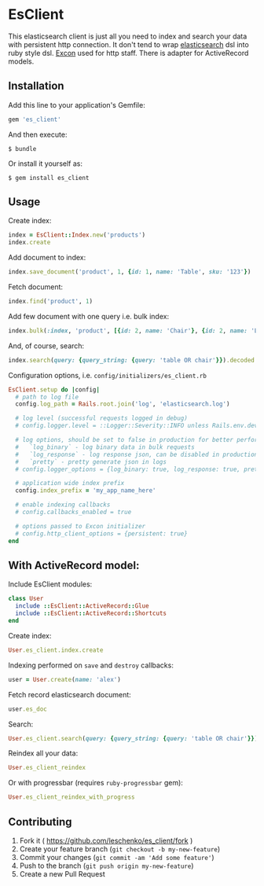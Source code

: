 # EsClient

This elasticsearch client is just all you need to index and search your data with persistent http connection.
It don't tend to wrap [elasticsearch](http://elasticsearch.org) dsl into ruby style dsl.
[Excon](https://github.com/excon/excon) used for http staff.
There is adapter for ActiveRecord models.

## Installation

Add this line to your application's Gemfile:

```ruby
gem 'es_client'
```

And then execute:

    $ bundle

Or install it yourself as:

    $ gem install es_client

## Usage

Create index:
```ruby
index = EsClient::Index.new('products')
index.create
```

Add document to index:
```ruby
index.save_document('product', 1, {id: 1, name: 'Table', sku: '123'})
```

Fetch document:
```ruby
index.find('product', 1)
```

Add few document with one query i.e. bulk index:
```ruby
index.bulk(:index, 'product', [{id: 2, name: 'Chair'}, {id: 2, name: 'Lamp'}])
```

And, of course, search:
```ruby
index.search(query: {query_string: {query: 'table OR chair'}}).decoded
```

Configuration options, i.e. `config/initializers/es_client.rb`
```ruby
EsClient.setup do |config|
  # path to log file
  config.log_path = Rails.root.join('log', 'elasticsearch.log')

  # log level (successful requests logged in debug)
  # config.logger.level = ::Logger::Severity::INFO unless Rails.env.development?

  # log options, should be set to false in production for better performance
  #   `log_binary` - log binary data in bulk requests
  #   `log_response` - log response json, can be disabled in production
  #   `pretty` - pretty generate json in logs
  # config.logger_options = {log_binary: true, log_response: true, pretty: true}

  # application wide index prefix
  config.index_prefix = 'my_app_name_here'

  # enable indexing callbacks
  # config.callbacks_enabled = true

  # options passed to Excon initializer
  # config.http_client_options = {persistent: true}
end
```

## With ActiveRecord model:

Include EsClient modules:
```ruby
class User
  include ::EsClient::ActiveRecord::Glue
  include ::EsClient::ActiveRecord::Shortcuts
end
```

Create index:
```ruby
User.es_client.index.create
```

Indexing performed on `save` and `destroy` callbacks:
```ruby
user = User.create(name: 'alex')
```

Fetch record elasticsearch document:
```ruby
user.es_doc
```

Search:
```ruby
User.es_client.search(query: {query_string: {query: 'table OR chair'}})
```

Reindex all your data:
```ruby
User.es_client_reindex
```

Or with progressbar (requires `ruby-progressbar` gem):
```ruby
User.es_client_reindex_with_progress
```


## Contributing

1. Fork it ( https://github.com/leschenko/es_client/fork )
2. Create your feature branch (`git checkout -b my-new-feature`)
3. Commit your changes (`git commit -am 'Add some feature'`)
4. Push to the branch (`git push origin my-new-feature`)
5. Create a new Pull Request
